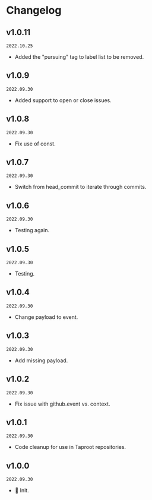 # Changelog

## v1.0.11

`2022.10.25`

- Added the "pursuing" tag to label list to be removed.

## v1.0.9

`2022.09.30`

- Added support to open or close issues.

## v1.0.8

`2022.09.30`

- Fix use of const.

## v1.0.7

`2022.09.30`

- Switch from head_commit to iterate through commits.

## v1.0.6

`2022.09.30`

- Testing again.

## v1.0.5

`2022.09.30`

- Testing.

## v1.0.4

`2022.09.30`

- Change payload to event.

## v1.0.3

`2022.09.30`

- Add missing payload.

## v1.0.2

`2022.09.30`

- Fix issue with github.event vs. context.

## v1.0.1

`2022.09.30`

- Code cleanup for use in Taproot repositories.

## v1.0.0

`2022.09.30`

- 🎉 Init.

